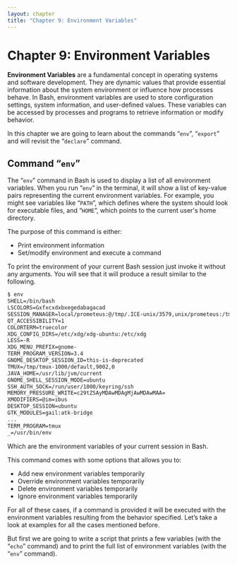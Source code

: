 ```yaml
---
layout: chapter
title: "Chapter 9: Environment Variables"
---
```


# Chapter 9: Environment Variables
**Environment Variables** are a fundamental concept in operating systems and software development. They are dynamic values that provide essential information about the system environment or influence how processes behave. In Bash, environment variables are used to store configuration settings, system information, and user-defined values. These variables can be accessed by processes and programs to retrieve information or modify behavior.

In this chapter we are going to learn about the commands “`env`”, “`export`” and will revisit the “`declare`” command.

## Command “`env`”

The “`env`” command in Bash is used to display a list of all environment variables. When you run “`env`” in the terminal, it will show a list of key-value pairs representing the current environment variables. For example, you might see variables like “`PATH`”, which defines where the system should look for executable files, and “`HOME`”, which points to the current user's home directory.

The purpose of this command is either:
* Print environment information
* Set/modify environment and execute a command

To print the environment of your current Bash session just invoke it without any arguments.
You will see that it will produce a result similar to the following.

```txt
$ env
SHELL=/bin/bash
LSCOLORS=Gxfxcxdxbxegedabagacad
SESSION_MANAGER=local/prometeus:@/tmp/.ICE-unix/3579,unix/prometeus:/tmp/.ICE-unix/3579
QT_ACCESSIBILITY=1
COLORTERM=truecolor
XDG_CONFIG_DIRS=/etc/xdg/xdg-ubuntu:/etc/xdg
LESS=-R
XDG_MENU_PREFIX=gnome-
TERM_PROGRAM_VERSION=3.4
GNOME_DESKTOP_SESSION_ID=this-is-deprecated
TMUX=/tmp/tmux-1000/default,9002,0
JAVA_HOME=/usr/lib/jvm/current
GNOME_SHELL_SESSION_MODE=ubuntu
SSH_AUTH_SOCK=/run/user/1000/keyring/ssh
MEMORY_PRESSURE_WRITE=c29tZSAyMDAwMDAgMjAwMDAwMAA=
XMODIFIERS=@im=ibus
DESKTOP_SESSION=ubuntu
GTK_MODULES=gail:atk-bridge
...
TERM_PROGRAM=tmux
_=/usr/bin/env
```

Which are the environment variables of your current session in Bash.

This command comes with some options that allows you to:
* Add new environment variables temporarily
* Override environment variables temporarily
* Delete environment variables temporarily
* Ignore environment variables temporarily

For all of these cases, if a command is provided it will be executed with the environment variables resulting from the behavior specified. Let’s take a look at examples for all the cases mentioned before.

But first we are going to write a script that prints a few variables (with the “`echo`” command) and to print the full list of environment variables (with the “`env`” command).



